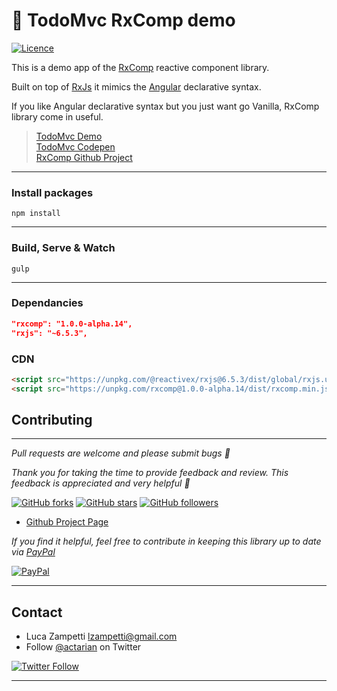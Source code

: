 # 💎 TodoMvc RxComp demo

[![Licence](https://img.shields.io/github/license/actarian/rxcomp-todomvc.svg)](https://github.com/actarian/rxcomp-todomvc)

This is a demo app of the [RxComp](https://github.com/actarian/rxcomp) reactive component library.

Built on top of [RxJs](https://github.com/ReactiveX/rxjs) it mimics the [Angular](https://angular.io/) declarative syntax. 

If you like Angular declarative syntax but you just want go Vanilla, RxComp library come in useful.

> [TodoMvc Demo](https://actarian.github.io/rxcomp-todomvc/)  
> [TodoMvc Codepen](https://codepen.io/actarian/pen/QWWRZON?editors=0010)  
> [RxComp Github Project](https://github.com/actarian/rxcomp)  

___

### Install packages
```
npm install
```
___

### Build, Serve & Watch 
```
gulp
```
___

### Dependancies
```json
"rxcomp": "1.0.0-alpha.14",
"rxjs": "~6.5.3",
```

### CDN

```html
<script src="https://unpkg.com/@reactivex/rxjs@6.5.3/dist/global/rxjs.umd.min.js"></script>
<script src="https://unpkg.com/rxcomp@1.0.0-alpha.14/dist/rxcomp.min.js"></script>	
```

## Contributing
___

*Pull requests are welcome and please submit bugs 🐞*

*Thank you for taking the time to provide feedback and review. This feedback is appreciated and very helpful 🌈*

[![GitHub forks](https://img.shields.io/github/forks/actarian/rxcomp.svg?style=social&label=Fork&maxAge=2592000)](https://gitHub.com/actarian/rxcomp/network/)  [![GitHub stars](https://img.shields.io/github/stars/actarian/rxcomp.svg?style=social&label=Star&maxAge=2592000)](https://GitHub.com/actarian/rxcomp/stargazers/)  [![GitHub followers](https://img.shields.io/github/followers/actarian.svg?style=social&label=Follow&maxAge=2592000)](https://github.com/actarian?tab=followers)

* [Github Project Page](https://github.com/actarian/rxcomp)  

*If you find it helpful, feel free to contribute in keeping this library up to date via [PayPal](https://www.paypal.me/circledev/5)*

[![PayPal](https://www.paypalobjects.com/webstatic/en_US/i/buttons/PP_logo_h_100x26.png)](https://www.paypal.me/circledev/5)
___

## Contact

* Luca Zampetti <lzampetti@gmail.com>
* Follow [@actarian](https://twitter.com/actarian) on Twitter

[![Twitter Follow](https://img.shields.io/twitter/follow/actarian.svg?style=social&label=Follow%20@actarian)](https://twitter.com/actarian)
___
